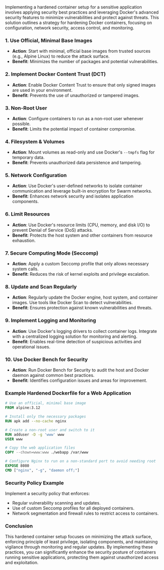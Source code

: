 Implementing a hardened container setup for a sensitive application involves applying security best practices and leveraging Docker's advanced security features to minimize vulnerabilities and protect against threats. This solution outlines a strategy for hardening Docker containers, focusing on configuration, network security, access control, and monitoring.

### 1. Use Official, Minimal Base Images

- **Action**: Start with minimal, official base images from trusted sources (e.g., Alpine Linux) to reduce the attack surface.
- **Benefit**: Minimizes the number of packages and potential vulnerabilities.

### 2. Implement Docker Content Trust (DCT)

- **Action**: Enable Docker Content Trust to ensure that only signed images are used in your environment.
- **Benefit**: Prevents the use of unauthorized or tampered images.

### 3. Non-Root User

- **Action**: Configure containers to run as a non-root user whenever possible.
- **Benefit**: Limits the potential impact of container compromise.

### 4. Filesystem & Volumes

- **Action**: Mount volumes as read-only and use Docker's `--tmpfs` flag for temporary data.
- **Benefit**: Prevents unauthorized data persistence and tampering.

### 5. Network Configuration

- **Action**: Use Docker's user-defined networks to isolate container communication and leverage built-in encryption for Swarm networks.
- **Benefit**: Enhances network security and isolates application components.

### 6. Limit Resources

- **Action**: Use Docker's resource limits (CPU, memory, and disk I/O) to prevent Denial of Service (DoS) attacks.
- **Benefit**: Protects the host system and other containers from resource exhaustion.

### 7. Secure Computing Mode (Seccomp)

- **Action**: Apply a custom Seccomp profile that only allows necessary system calls.
- **Benefit**: Reduces the risk of kernel exploits and privilege escalation.

### 8. Update and Scan Regularly

- **Action**: Regularly update the Docker engine, host system, and container images. Use tools like Docker Scan to detect vulnerabilities.
- **Benefit**: Ensures protection against known vulnerabilities and threats.

### 9. Implement Logging and Monitoring

- **Action**: Use Docker's logging drivers to collect container logs. Integrate with a centralized logging solution for monitoring and alerting.
- **Benefit**: Enables real-time detection of suspicious activities and operational issues.

### 10. Use Docker Bench for Security

- **Action**: Run Docker Bench for Security to audit the host and Docker daemon against common best practices.
- **Benefit**: Identifies configuration issues and areas for improvement.

### Example Hardened Dockerfile for a Web Application

```Dockerfile
# Use an official, minimal base image
FROM alpine:3.12

# Install only the necessary packages
RUN apk add --no-cache nginx

# Create a non-root user and switch to it
RUN adduser -D -g 'www' www
USER www

# Copy the web application files
COPY --chown=www:www ./webapp /var/www

# Configure Nginx to run on a non-standard port to avoid needing root
EXPOSE 8080
CMD ["nginx", "-g", "daemon off;"]
```

### Security Policy Example

Implement a security policy that enforces:
- Regular vulnerability scanning and updates.
- Use of custom Seccomp profiles for all deployed containers.
- Network segmentation and firewall rules to restrict access to containers.

### Conclusion

This hardened container setup focuses on minimizing the attack surface, enforcing principle of least privilege, isolating components, and maintaining vigilance through monitoring and regular updates. By implementing these practices, you can significantly enhance the security posture of containers running sensitive applications, protecting them against unauthorized access and exploitation.
